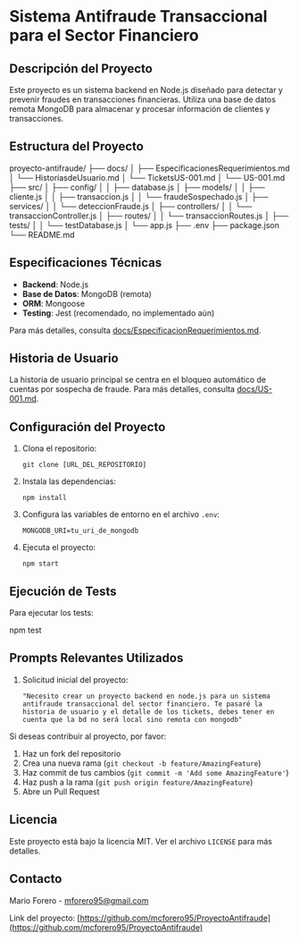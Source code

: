 # Sistema Antifraude Transaccional para el Sector Financiero

## Descripción del Proyecto

Este proyecto es un sistema backend en Node.js diseñado para detectar y prevenir fraudes en transacciones financieras. Utiliza una base de datos remota MongoDB para almacenar y procesar información de clientes y transacciones.

## Estructura del Proyecto

proyecto-antifraude/
├── docs/
│ ├── EspecificacionesRequerimientos.md
│ └── HistoriasdeUsuario.md
│ └── TicketsUS-001.md
│ └── US-001.md
├── src/
│ ├── config/
│ │ ├── database.js
│ ├── models/
│ │ ├── cliente.js
│ │ ├── transaccion.js
│ │ └── fraudeSospechado.js
│ ├── services/
│ │ └── deteccionFraude.js
│ ├── controllers/
│ │ └── transaccionController.js
│ ├── routes/
│ │ └── transaccionRoutes.js
│ ├── tests/
│ │ └── testDatabase.js
│ └── app.js
├── .env
├── package.json
└── README.md

## Especificaciones Técnicas

- **Backend**: Node.js
- **Base de Datos**: MongoDB (remota)
- **ORM**: Mongoose
- **Testing**: Jest (recomendado, no implementado aún)

Para más detalles, consulta [docs/EspecificacionRequerimientos.md](docs/EspecificacionRequerimientos.md).

## Historia de Usuario

La historia de usuario principal se centra en el bloqueo automático de cuentas por sospecha de fraude. Para más detalles, consulta [docs/US-001.md](docs/US-001.md).

## Configuración del Proyecto

1. Clona el repositorio:
   ```
   git clone [URL_DEL_REPOSITORIO]
   ```

2. Instala las dependencias:
   ```
   npm install
   ```

3. Configura las variables de entorno en el archivo `.env`:
   ```
   MONGODB_URI=tu_uri_de_mongodb
   ```

4. Ejecuta el proyecto:
   ```
   npm start
   ```

## Ejecución de Tests

Para ejecutar los tests:

npm test

## Prompts Relevantes Utilizados

1. Solicitud inicial del proyecto:
   ```
   "Necesito crear un proyecto backend en node.js para un sistema antifraude transaccional del sector financiero. Te pasaré la historia de usuario y el detalle de los tickets, debes tener en cuenta que la bd no será local sino remota con mongodb"
   ```


Si deseas contribuir al proyecto, por favor:

1. Haz un fork del repositorio
2. Crea una nueva rama (`git checkout -b feature/AmazingFeature`)
3. Haz commit de tus cambios (`git commit -m 'Add some AmazingFeature'`)
4. Haz push a la rama (`git push origin feature/AmazingFeature`)
5. Abre un Pull Request

## Licencia

Este proyecto está bajo la licencia MIT. Ver el archivo `LICENSE` para más detalles.

## Contacto

Mario Forero - mforero95@gmail.com

Link del proyecto: [https://github.com/mcforero95/ProyectoAntifraude](https://github.com/mcforero95/ProyectoAntifraude)


